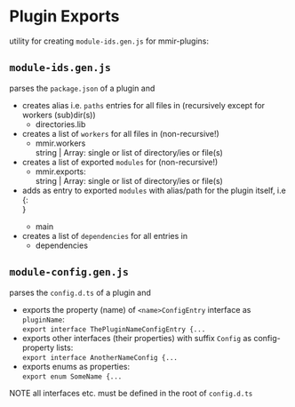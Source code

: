 # Plugin Exports

utility for creating `module-ids.gen.js` for mmir-plugins:

## `module-ids.gen.js`

parses the `package.json` of a plugin and
 * creates alias i.e. `paths` entries for all files in (recursively except for workers (sub)dir(s))
   * directories.lib
 * creates a list of `workers` for all files in (non-recursive!)
   * <custom field> mmir.workers  
     string | Array<string>: single or list of directory/ies or file(s)
 * creates a list of exported `modules` for (non-recursive!)
   * <custom field> mmir.exports:  
     string | Array<string>: single or list of directory/ies or file(s)
 * adds as entry to exported `modules` with alias/path for the plugin itself, i.e {<plugin ID>: <main file>}
   * main
 * creates a list of `dependencies` for all entries in
   * dependencies


## `module-config.gen.js`

parses the `config.d.ts` of a plugin and
 * exports the property (name) of `<name>ConfigEntry` interface as `pluginName`:  
   `export interface ThePluginNameConfigEntry {...`
 * exports other interfaces (their properties) with suffix `Config` as config-property lists:  
   `export interface AnotherNameConfig {...`
 * exports enums as properties:  
   `export enum SomeName {...`

NOTE all interfaces etc. must be defined in the root of `config.d.ts`
